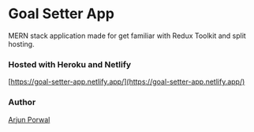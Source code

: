 # Goal Setter App

MERN stack application made for get familiar with Redux Toolkit and split hosting.

### Hosted with Heroku and Netlify
[https://goal-setter-app.netlify.app/](https://goal-setter-app.netlify.app/)


### Author 
[Arjun Porwal](https://github.com/ap211unitech/)
